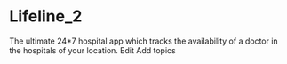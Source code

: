 # Lifeline_2
The ultimate 24*7 hospital app which tracks the availability of a doctor in the hospitals of your location. Edit Add topics
